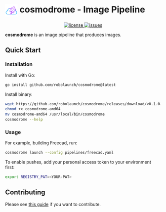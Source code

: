 # <img src="https://raw.githubusercontent.com/robolaunch/trademark/main/logos/svg/rocket.svg" width="40" height="40" align="top"> **cosmodrome** - Image Pipeline

<div align="center">
  <p align="center">
    <a href="https://github.com/robolaunch/robot-image-pipeline/blob/main/LICENSE">
      <img src="https://img.shields.io/github/license/robolaunch/robot-image-pipeline" alt="license">
    </a>
    <a href="https://github.com/robolaunch/robot-image-pipeline/issues">
      <img src="https://img.shields.io/github/issues/robolaunch/robot-image-pipeline" alt="issues">
    </a>
  </p>
</div>

**cosmodrome** is an image pipeline that produces images.
## Quick Start

### Installation

Install with Go:

```bash
go install github.com/robolaunch/cosmodrome@latest
```

Install binary:

```bash
wget https://github.com/robolaunch/cosmodrome/releases/download/v0.1.0-alpha.1/cosmodrome-amd64
chmod +x cosmodrome-amd64
mv cosmodrome-amd64 /usr/local/bin/cosmodrome
cosmodrome --help
```

### Usage

For example, building Freecad, run:

```bash
cosmodrome launch --config pipelines/freecad.yaml
```

To enable pushes, add your personal access token to your environment first:

```bash
export REGISTRY_PAT=<YOUR-PAT>
```

## Contributing

Please see [this guide](./CONTRIBUTING) if you want to contribute.
